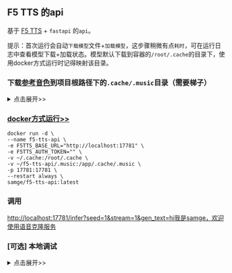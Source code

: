 ## F5 TTS 的api

基于 [F5 TTS](https://github.com/SWivid/F5-TTS) + `fastapi` 的`api`。

提示：首次运行会自动`下载模型`文件+`加载模型`，这步骤稍微有点`耗时`，可在运行日志中查看模型下载+加载状态。模型默认下载到容器的`/root/.cache`的目录下，使用docker方式运行时记得映射该目录。


### 下载[参考音色](https://github.com/Samge0/ttsmaker-download/releases/tag/v0.0.1)到项目根路径下的`.cache/.music`目录（需要梯子）
 
<details> <summary>点击展开>></summary>

- linux/mac环境：
    ```shell
    chmod +x scripts/download_maker_tts.sh

    sh scripts/download_maker_tts.sh
    ```

- windows环境：

    手动下载[参考音色](https://github.com/Samge0/ttsmaker-download/releases/tag/v0.0.1)并将`output`下的音色文件解压到项目根路径下的`.cache/.music`目录
    
</details>


### [docker方式运行>>](docker/README.md)
```shell
docker run -d \
--name f5-tts-api \
-e F5TTS_BASE_URL="http://localhost:17781" \
-e F5TTS_AUTH_TOKEN="" \
-v ~/.cache:/root/.cache \
-v ~/f5-tts-api/.music:/app/.cache/.music \
-p 17781:17781 \
--restart always \
samge/f5-tts-api:latest
```

### 调用

 [http://localhost:17781/infer?seed=1&stream=1&gen_text=hi我是samge，欢迎使用语音克隆服务](http://localhost:17781/infer?seed=1&stream=1&gen_text=hi我是samge，欢迎使用语音克隆服务)


### [可选] 本地调试

<details> <summary>点击展开>></summary>
- 克隆项目&进入项目根路径

- 使用[Vscode 的 Dev Container](.devcontainer/README.md)方式进入容器环境

- 运行
    ```shell
    python main.py
    ```
</details>
